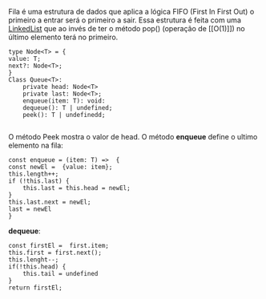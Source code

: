 Fila é uma estrutura de dados que aplica a lógica FIFO (First In First Out) o primeiro a entrar será o primeiro a sair. 
Essa estrutura é feita com uma [LinkedList](LinkedList) que ao invés de ter o método pop() (operação de [[O(1)]]) no último elemento terá no primeiro.

```
type Node<T> = {
value: T;
next?: Node<T>;
}
Class Queue<T>:
	private head: Node<T>
	private last: Node<T>;
	enqueue(item: T): void: 
	dequeue(): T | undefined;
	peek(): T | undefinedd;
	 
```
O método Peek mostra o valor de head. O método **enqueue** define o ultimo elemento na fila: 

```
const enqueue = (item: T) =>  {
const newEl =  {value: item};
this.length++;
if (!this.last) {
	this.last = this.head = newEl;
}
this.last.next = newEl;
last = newEl
}
```

**dequeue**:
```
const firstEl =  first.item;
this.first = first.next();
this.lenght--;
if(!this.head) {
	this.tail = undefined
}
return firstEl;
```